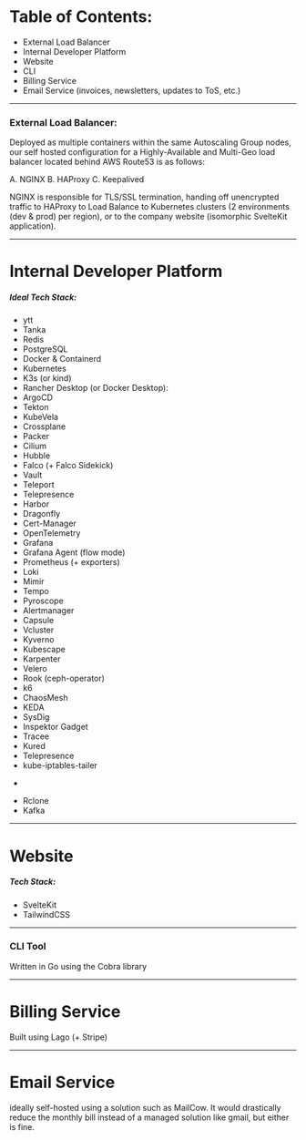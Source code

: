 
# Table of Contents:

- External Load Balancer
- Internal Developer Platform
- Website
- CLI
- Billing Service
- Email Service (invoices, newsletters, updates to ToS, etc.)

---
### External Load Balancer:

Deployed as multiple containers within the same Autoscaling Group nodes, our self hosted configuration for a Highly-Available and Multi-Geo load balancer located behind AWS Route53 is as follows:

A. NGINX
B. HAProxy
C. Keepalived

NGINX is responsible for TLS/SSL termination, handing off unencrypted traffic to HAProxy to Load Balance to Kubernetes clusters (2 environments (dev & prod) per region), or to the company website (isomorphic SvelteKit application).

---
# Internal Developer Platform

##### Ideal Tech Stack:
- ytt
- Tanka
- Redis
- PostgreSQL
- Docker & Containerd
- Kubernetes
- K3s (or kind)
- Rancher Desktop (or Docker Desktop):
- ArgoCD
- Tekton
- KubeVela
- Crossplane
- Packer
- Cilium
- Hubble
- Falco (+ Falco Sidekick)
- Vault
- Teleport
- Telepresence
- Harbor
- Dragonfly
- Cert-Manager
- OpenTelemetry
- Grafana
- Grafana Agent (flow mode)
- Prometheus (+ exporters)
- Loki
- Mimir
- Tempo
- Pyroscope
- Alertmanager
- Capsule
- Vcluster
- Kyverno
- Kubescape
- Karpenter
- Velero
- Rook (ceph-operator)
- k6
- ChaosMesh
- KEDA
- SysDig
- Inspektor Gadget
- Tracee
- Kured
- Telepresence
- kube-iptables-tailer

+

- Rclone
- Kafka


---

# Website

##### Tech Stack:
- SvelteKit
- TailwindCSS

---

### CLI Tool

Written in Go using the Cobra library


--- 

# Billing Service

Built using Lago (+ Stripe)

---

# Email Service

ideally self-hosted using a solution such as MailCow. It would drastically reduce the monthly bill instead of a managed solution like gmail, but either is fine.